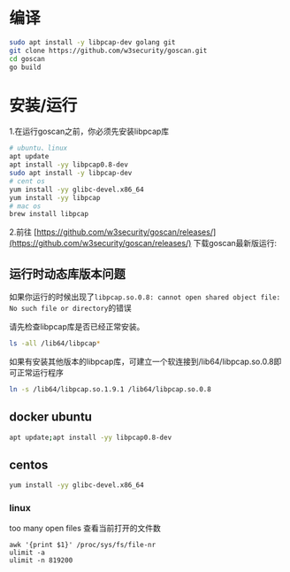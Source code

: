 # 编译

```sh
sudo apt install -y libpcap-dev golang git
git clone https://github.com/w3security/goscan.git
cd goscan
go build
```

# 安装/运行

1.在运行goscan之前，你必须先安装libpcap库

```sh
# ubuntu、linux
apt update
apt install -yy libpcap0.8-dev
sudo apt install -y libpcap-dev
# cent os
yum install -yy glibc-devel.x86_64
yum install -yy libpcap
# mac os
brew install libpcap

```

2.前往
[https://github.com/w3security/goscan/releases/](https://github.com/w3security/goscan/releases/)
下载goscan最新版运行:

## 运行时动态库版本问题

如果你运行的时候出现了`libpcap.so.0.8: cannot open shared object file: No such file or directory`的错误

请先检查libpcap库是否已经正常安装。
```sh
ls -all /lib64/libpcap*
```
如果有安装其他版本的libpcap库，可建立一个软连接到/lib64/libpcap.so.0.8即可正常运行程序

```sh
ln -s /lib64/libpcap.so.1.9.1 /lib64/libpcap.so.0.8
```

## docker ubuntu
```bash 
apt update;apt install -yy libpcap0.8-dev
```
## centos
```bash
yum install -yy glibc-devel.x86_64
```
### linux
too many open files
查看当前打开的文件数
```
awk '{print $1}' /proc/sys/fs/file-nr
ulimit -a
ulimit -n 819200
```